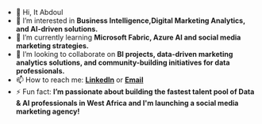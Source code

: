 - 👋 Hi, It Abdoul
- 👀 I’m interested in **Business Intelligence,Digital Marketing Analytics, and AI-driven solutions.**  
- 🌱 I’m currently learning **Microsoft Fabric, Azure AI and social media marketing strategies.**  
- 💞️ I’m looking to collaborate on **BI projects, data-driven marketing analytics solutions, and community-building initiatives for data professionals.**  
- 📫 How to reach me: **[LinkedIn](https://www.linkedin.com/in/abdoul-aziz-gaye-6a9487111/)** or **[Email](abdoulazizigaye@gmail.com)**    
- ⚡ Fun fact: **I’m passionate about building the fastest talent pool of Data & AI professionals in West Africa and I'm launching a social media marketing agency!**  

<!---
abdoul-gaye/abdoul-gaye is a ✨ special ✨ repository because its `README.md` (this file) appears on your GitHub profile.
You can click the Preview link to take a look at your changes.
--->
